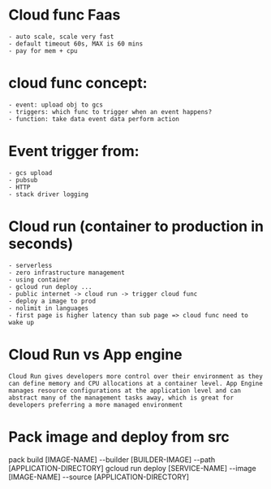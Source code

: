 # Cloud func Faas

    - auto scale, scale very fast
    - default timeout 60s, MAX is 60 mins
    - pay for mem + cpu

# cloud func concept:

    - event: upload obj to gcs
    - triggers: which func to trigger when an event happens?
    - function: take data event data perform action

# Event trigger from:

    - gcs upload
    - pubsub
    - HTTP
    - stack driver logging


# Cloud run (container to production in seconds)

    - serverless
    - zero infrastructure management
    - using container 
    - gcloud run deploy ...
    - public internet -> cloud run -> trigger cloud func
    - deploy a image to prod
    - nolimit in languages
    - first page is higher latency than sub page => cloud func need to wake up

# Cloud Run vs App engine

    Cloud Run gives developers more control over their environment as they can define memory and CPU allocations at a container level. App Engine manages resource configurations at the application level and can abstract many of the management tasks away, which is great for developers preferring a more managed environment

# Pack image and deploy from src 

  pack build [IMAGE-NAME] --builder [BUILDER-IMAGE] --path [APPLICATION-DIRECTORY]
  gcloud run deploy [SERVICE-NAME] --image [IMAGE-NAME] --source [APPLICATION-DIRECTORY]

